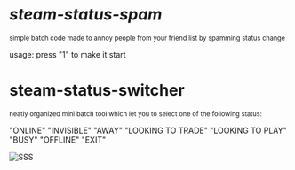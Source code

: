 # **_steam-status-spam_**

<sub>simple batch code made to annoy people from your friend list by spamming status change

usage: press "1" to make it start</sub>

#

# **steam-status-switcher**

<sub>neatly organized mini batch tool which let you to select one of the following status:

"ONLINE" "INVISIBLE" "AWAY" "LOOKING TO TRADE" "LOOKING TO PLAY" "BUSY" "OFFLINE" "EXIT"</sub>

![SSS](https://user-images.githubusercontent.com/130391507/230960004-6cd862df-cf3e-458a-a09d-1d391309eaee.jpg)
